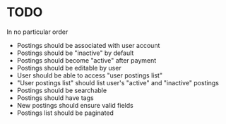 # TODO #

In no particular order

* Postings should be associated with user account
* Postings should be "inactive" by default
* Postings should become "active" after payment
* Postings should be editable by user
* User should be able to access "user postings list"
* "User postings list" should list user's "active" and "inactive" postings
* Postings should be searchable
* Postings should have tags
* New postings should ensure valid fields
* Postings list should be paginated